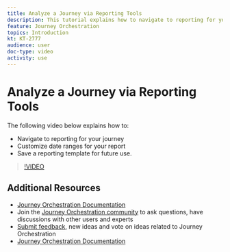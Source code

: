 ```yaml
---
title: Analyze a Journey via Reporting Tools
description: This tutorial explains how to navigate to reporting for your journey, how to customize date ranges for your report and how to save a reporting template for future use.
feature: Journey Orchestration
topics: Introduction
kt: KT-2777
audience: user
doc-type: video
activity: use
---
```


# Analyze a Journey via Reporting Tools

The following video below explains how to:

* Navigate to reporting for your journey
* Customize date ranges for your report
* Save a reporting template for future use.

>[!VIDEO](https://video.tv.adobe.com/v/29321?quality=12)

## Additional Resources

* [Journey Orchestration Documentation](https://docs.adobe.com/content/help/en/journeys/using/journey-orchestration-home.html)
* Join the [Journey Orchestration community](www.adobe.com/go/journeyscommunity) to ask questions, have discussions with other users and experts 
* [Submit feedback](www.adobe.com/go/journeysideas), new ideas and vote on ideas related to Journey Orchestration
* [Journey Orchestration Documentation](https://helpx.adobe.com/campaign/kb/aep-acs-integration.html)
